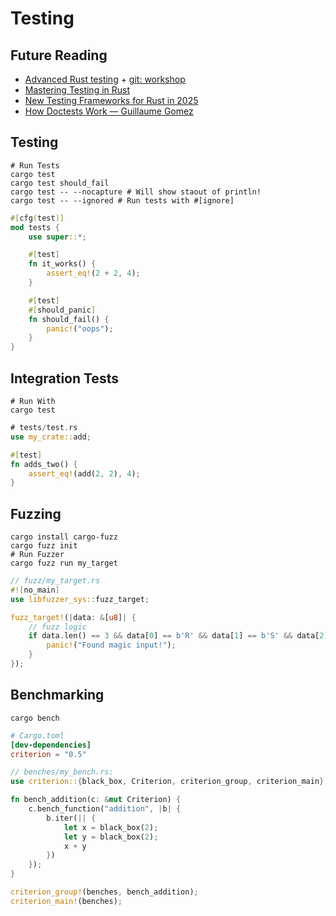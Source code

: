 <!-- weight: 5 -->
<!-- menu: Testing -->

# Testing

## Future Reading

<!-- TODO(butuzov): read about advanced testing in rust -->

- [Advanced Rust testing](https://rust-exercises.com/advanced-testing/) + [git: workshop](https://github.com/mainmatter/rust-advanced-testing-workshop)
- [Mastering Testing in Rust](https://codezup.com/mastering-testing-in-rust-best-practices-techniques/)
- [New Testing Frameworks for Rust in 2025](https://markaicode.com/testing-frameworks-2025-beyond-standard-library/)
- [How Doctests Work — Guillaume Gomez](https://www.youtube.com/watch?v=NmgNi6kFXZI)

## Testing

```shell
# Run Tests
cargo test
cargo test should_fail
cargo test -- --nocapture # Will show staout of println!
cargo test -- --ignored # Run tests with #[ignore]
```

```rust
#[cfg(test)]
mod tests {
    use super::*;

    #[test]
    fn it_works() {
        assert_eq!(2 + 2, 4);
    }

    #[test]
    #[should_panic]
    fn should_fail() {
        panic!("oops");
    }
}
```

## Integration Tests

```shell
# Run With
cargo test
```

```rust
# tests/test.rs
use my_crate::add;

#[test]
fn adds_two() {
    assert_eq!(add(2, 2), 4);
}
```

## Fuzzing

```shell
cargo install cargo-fuzz
cargo fuzz init
# Run Fuzzer
cargo fuzz run my_target
```

```rust
// fuzz/my_target.rs
#![no_main]
use libfuzzer_sys::fuzz_target;

fuzz_target!(|data: &[u8]| {
    // fuzz logic
    if data.len() == 3 && data[0] == b'R' && data[1] == b'S' && data[2] == b'T' {
        panic!("Found magic input!");
    }
});
```

## Benchmarking

```shell
cargo bench
```

```toml
# Cargo.toml
[dev-dependencies]
criterion = "0.5"
```

```rust
// benches/my_bench.rs:
use criterion::{black_box, Criterion, criterion_group, criterion_main};

fn bench_addition(c: &mut Criterion) {
    c.bench_function("addition", |b| {
        b.iter(|| {
            let x = black_box(2);
            let y = black_box(2);
            x + y
        })
    });
}

criterion_group!(benches, bench_addition);
criterion_main!(benches);
```

